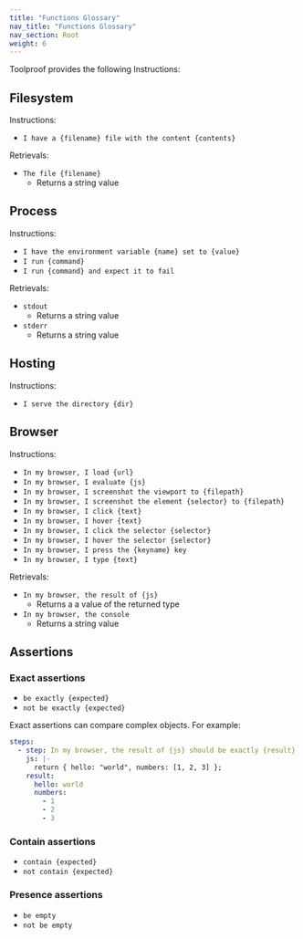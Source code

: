 ```yaml
---
title: "Functions Glossary"
nav_title: "Functions Glossary"
nav_section: Root
weight: 6
---
```


Toolproof provides the following Instructions:

## Filesystem

Instructions:
- `I have a {filename} file with the content {contents}`

Retrievals:
- `The file {filename}`
  - Returns a string value

## Process

Instructions:
- `I have the environment variable {name} set to {value}`
- `I run {command}`
- `I run {command} and expect it to fail`

Retrievals:
- `stdout`
  - Returns a string value
- `stderr`
  - Returns a string value

## Hosting

Instructions:
- `I serve the directory {dir}`

## Browser

Instructions:
- `In my browser, I load {url}`
- `In my browser, I evaluate {js}`
- `In my browser, I screenshot the viewport to {filepath}`
- `In my browser, I screenshot the element {selector} to {filepath}`
- `In my browser, I click {text}`
- `In my browser, I hover {text}`
- `In my browser, I click the selector {selector}`
- `In my browser, I hover the selector {selector}`
- `In my browser, I press the {keyname} key`
- `In my browser, I type {text}`

Retrievals:
- `In my browser, the result of {js}`
  - Returns a a value of the returned type
- `In my browser, the console`
  - Returns a string value

## Assertions

### Exact assertions
- `be exactly {expected}`
- `not be exactly {expected}`

Exact assertions can compare complex objects. For example:
```yaml
steps:
  - step: In my browser, the result of {js} should be exactly {result}
    js: |-
      return { hello: "world", numbers: [1, 2, 3] };
    result:
      hello: world
      numbers:
        - 1
        - 2
        - 3
```

### Contain assertions
- `contain {expected}`
- `not contain {expected}`

### Presence assertions
- `be empty`
- `not be empty`
